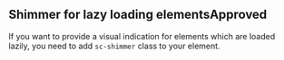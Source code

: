 <h2>Shimmer for lazy loading elements<span class="status approved">Approved</span></h2>

If you want to provide a visual indication for elements which are loaded lazily, you need to add `sc-shimmer` class to your element.  
